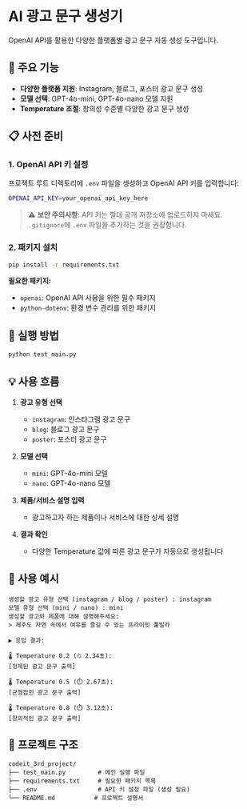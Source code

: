 # AI 광고 문구 생성기

OpenAI API를 활용한 다양한 플랫폼별 광고 문구 자동 생성 도구입니다.

## 🚀 주요 기능

- **다양한 플랫폼 지원**: Instagram, 블로그, 포스터 광고 문구 생성
- **모델 선택**: GPT-4o-mini, GPT-4o-nano 모델 지원
- **Temperature 조절**: 창의성 수준별 다양한 광고 문구 생성

## 📋 사전 준비

### 1. OpenAI API 키 설정

프로젝트 루트 디렉토리에 `.env` 파일을 생성하고 OpenAI API 키를 입력합니다:

```bash
OPENAI_API_KEY=your_openai_api_key_here
```

> ⚠️ **보안 주의사항**: API 키는 절대 공개 저장소에 업로드하지 마세요. `.gitignore`에 `.env` 파일을 추가하는 것을 권장합니다.

### 2. 패키지 설치

```bash
pip install -r requirements.txt
```

**필요한 패키지:**
- `openai`: OpenAI API 사용을 위한 필수 패키지
- `python-dotenv`: 환경 변수 관리를 위한 패키지

## 🎯 실행 방법

```bash
python test_main.py
```

## 💡 사용 흐름

1. **광고 유형 선택**
   - `instagram`: 인스타그램 광고 문구
   - `blog`: 블로그 광고 문구  
   - `poster`: 포스터 광고 문구

2. **모델 선택**
   - `mini`: GPT-4o-mini 모델
   - `nano`: GPT-4o-nano 모델

3. **제품/서비스 설명 입력**
   - 광고하고자 하는 제품이나 서비스에 대한 상세 설명

4. **결과 확인**
   - 다양한 Temperature 값에 따른 광고 문구가 자동으로 생성됩니다

## 📝 사용 예시

```
생성할 광고 유형 선택 (instagram / blog / poster) : instagram
모델 유형 선택 (mini / nano) : mini
생성할 광고와 제품에 대해 설명해주세요:
> 제주도 자연 속에서 여유를 즐길 수 있는 프라이빗 풀빌라

▶ 응답 결과:

🌡 Temperature 0.2 (⏱ 2.34초):
[정제된 광고 문구 출력]

🌡 Temperature 0.5 (⏱ 2.67초):
[균형잡힌 광고 문구 출력]

🌡 Temperature 0.8 (⏱ 3.12초):
[창의적인 광고 문구 출력]
```

## 🔧 프로젝트 구조

```
codeit_3rd_project/
├── test_main.py         # 메인 실행 파일
├── requirements.txt     # 필요한 패키지 목록
├── .env                 # API 키 설정 파일 (생성 필요)
└── README.md           # 프로젝트 설명서
```